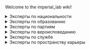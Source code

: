 Welcome to the imperial_lab wiki!

<details>
<summary>Эксперты по национальности</summary>

русский | казах | еврей | поляк | француз | немец
---|---|---|---|---|---|
|[Баранов](https://github.com/lifeisdream/imperial_lab/wiki/Баранов)|[Букейханов](https://github.com/lifeisdream/imperial_lab/wiki/Букейханов)|[Бронштейн](https://github.com/lifeisdream/imperial_lab/wiki/Бронштейн)|[Волк](https://github.com/lifeisdream/imperial_lab/wiki/Волк)|[Дюжарден](https://github.com/lifeisdream/imperial_lab/wiki/Дюжарден)|[Крафт](https://github.com/lifeisdream/imperial_lab/wiki/Крафт)
|[Васильчиков](https://github.com/lifeisdream/imperial_lab/wiki/Васильчиков)||[Гурвич](https://github.com/lifeisdream/imperial_lab/wiki/Гурвич)|[Галинский](https://github.com/lifeisdream/imperial_lab/wiki/Галинский)||
|[Коншин](https://github.com/lifeisdream/imperial_lab/wiki/Коншин)||[Кроль](https://github.com/lifeisdream/imperial_lab/wiki/Кроль)|[Гижинский](https://github.com/lifeisdream/imperial_lab/wiki/Гижинский)||
||||[Гружевский](https://github.com/lifeisdream/imperial_lab/wiki/Гружевский)||
||||[Дивиш](https://github.com/lifeisdream/imperial_lab/wiki/Дивиш)||
||||[Жилинский](https://github.com/lifeisdream/imperial_lab/wiki/Жилинский)||
||||[Карпович](https://github.com/lifeisdream/imperial_lab/wiki/Карпович)||
||||[Климашевский](https://github.com/lifeisdream/imperial_lab/wiki/Климашевский)||
||||[Кохлевский](https://github.com/lifeisdream/imperial_lab/wiki/Кохлевский)||
||||[Крживицкий](https://github.com/lifeisdream/imperial_lab/wiki/Крживицкий)||
||||[Кублицкий-Пиоттух](https://github.com/lifeisdream/imperial_lab/wiki/Кублицкий-Пиоттух)||
||||[Курковский](https://github.com/lifeisdream/imperial_lab/wiki/Курковский)||
||||[Лисовский](https://github.com/lifeisdream/imperial_lab/wiki/Лисовский)||
||||[Лубны-Герцык](https://github.com/lifeisdream/imperial_lab/wiki/Лубны-Герцык)||
||||[Лыщинский](https://github.com/lifeisdream/imperial_lab/wiki/Лыщинский)||
||||[Михайловский](https://github.com/lifeisdream/imperial_lab/wiki/Михайловский)||
||||[Окулич](https://github.com/lifeisdream/imperial_lab/wiki/Окулич)||
||||[Оношко](https://github.com/lifeisdream/imperial_lab/wiki/Оношко)||
||||[Пиглевский](https://github.com/lifeisdream/imperial_lab/wiki/Пиглевский)||
||||[Ржечицкий](https://github.com/lifeisdream/imperial_lab/wiki/Ржечицкий)||
||||[Родзевич](https://github.com/lifeisdream/imperial_lab/wiki/Родзевич)||
||||[Сборовский](https://github.com/lifeisdream/imperial_lab/wiki/Сборовский)||
||||[Серошевский](https://github.com/lifeisdream/imperial_lab/wiki/Серошевский)||
||||[Станкевич](https://github.com/lifeisdream/imperial_lab/wiki/Станкевич)||
||||[Старычевский](https://github.com/lifeisdream/imperial_lab/wiki/Старычевский)||
||||[Шадзевич](https://github.com/lifeisdream/imperial_lab/wiki/Шадзевич)||
||||[Юхневич](https://github.com/lifeisdream/imperial_lab/wiki/Юхневич)||
</details>

<details>
<summary>Эксперты по образованию</summary>

 *** 


<details>
<summary>Московский университет</summary>

* [Балкашин](https://github.com/lifeisdream/imperial_lab/wiki/Балкашин)
* [Коншин](https://github.com/lifeisdream/imperial_lab/wiki/Коншин) (медицинский факультет) 
* [Глинка](https://github.com/lifeisdream/imperial_lab/wiki/Глинка) (юридический ф-т) 
* [Воропонов](https://github.com/lifeisdream/imperial_lab/wiki/Воропонов) (юридический ф-т) 
* [Куломзин](https://github.com/lifeisdream/imperial_lab/wiki/Куломзин) (юридический ф-т) 
* [Уманец](https://github.com/lifeisdream/imperial_lab/wiki/Уманец) (юридический ф-т) 
* [Успенский](https://github.com/lifeisdream/imperial_lab/wiki/Успенский) (юридический ф-т (не закончил)) 
* [Лубны-Герцык](https://github.com/lifeisdream/imperial_lab/wiki/Лубны-Герцык) (естественное отд., экономическое отделение) 
* [Дорогостайский](https://github.com/lifeisdream/imperial_lab/wiki/Дорогостайский) (естественное отделение физ.-мат. Ф-т) 
</details><details>
<summary>Санкт-Петербургский университет</summary>

* [Романов](https://github.com/lifeisdream/imperial_lab/wiki/Романов) (юридический ф-т) 
* [Дедлов (Кигн)](https://github.com/lifeisdream/imperial_lab/wiki/Дедлов (Кигн)) (Юридический факультет) 
* [Вериго](https://github.com/lifeisdream/imperial_lab/wiki/Вериго) (физ.-мат. Ф-т) 
* [Дорожинский](https://github.com/lifeisdream/imperial_lab/wiki/Дорожинский) (Юридический факультет) 
* [Гурвич](https://github.com/lifeisdream/imperial_lab/wiki/Гурвич)
* [Гинс](https://github.com/lifeisdream/imperial_lab/wiki/Гинс)
* [Гружевский](https://github.com/lifeisdream/imperial_lab/wiki/Гружевский) (курс естественных наук) 
* [Васильчиков](https://github.com/lifeisdream/imperial_lab/wiki/Васильчиков) (юридический ф-т) 
* [Кривошеин](https://github.com/lifeisdream/imperial_lab/wiki/Кривошеин) (юридический ф-т) 
* [Кауфман](https://github.com/lifeisdream/imperial_lab/wiki/Кауфман) (Юридический факультет; магистратура в Московском университете) 
* [Тхоржевский](https://github.com/lifeisdream/imperial_lab/wiki/Тхоржевский) (юридический ф-т) 
* [Клеменц](https://github.com/lifeisdream/imperial_lab/wiki/Клеменц) (физ.-мат. ф-т) 
* [Головачев](https://github.com/lifeisdream/imperial_lab/wiki/Головачев) (юридический ф-т) 
* [Успенский](https://github.com/lifeisdream/imperial_lab/wiki/Успенский) (юридический ф-т (не закончил)) 
* [Буссе](https://github.com/lifeisdream/imperial_lab/wiki/Буссе) (физ-мат. Ф-т) 
* [Сувчинский](https://github.com/lifeisdream/imperial_lab/wiki/Сувчинский) (юридический ф-т) 
* [Зверев](https://github.com/lifeisdream/imperial_lab/wiki/Зверев)
* [Кублицкий-Пиоттух](https://github.com/lifeisdream/imperial_lab/wiki/Кублицкий-Пиоттух) (юридический ф-т) 
</details><details>
<summary>Варшавский университет</summary>

* [Новомбергский](https://github.com/lifeisdream/imperial_lab/wiki/Новомбергский)
* [Жебровский](https://github.com/lifeisdream/imperial_lab/wiki/Жебровский)
</details><details>
<summary>Казанский университет</summary>

* [Клеменц](https://github.com/lifeisdream/imperial_lab/wiki/Клеменц) (физ.-мат. ф-т) 
* [Поплавский](https://github.com/lifeisdream/imperial_lab/wiki/Поплавский) (естественное отделение физ.-мат. Ф-т) 
* [Баранов](https://github.com/lifeisdream/imperial_lab/wiki/Баранов) (естественное отделение физ.-мат. Ф-т) 
</details><details>
<summary>Томский университет</summary>

* [Нагнибеда](https://github.com/lifeisdream/imperial_lab/wiki/Нагнибеда) (с 1908, юр. Фак) 
* [Кокоулин](https://github.com/lifeisdream/imperial_lab/wiki/Кокоулин) (медицинский ф-т) 
</details><details>
<summary>Академия Генерального штаба</summary>

* [Попов](https://github.com/lifeisdream/imperial_lab/wiki/Попов)
</details><details>
<summary>Кадетский корпус</summary>

* [Гейнс](https://github.com/lifeisdream/imperial_lab/wiki/Гейнс) (Академия Генерального штаба (до 1865)) 
* [Цитович](https://github.com/lifeisdream/imperial_lab/wiki/Цитович) (Военная академия) 
</details><details>
<summary>Духовная академия</summary>

* [Похилевич](https://github.com/lifeisdream/imperial_lab/wiki/Похилевич)
</details><details>
<summary>Духовная семинария</summary>

* [Трегубов](https://github.com/lifeisdream/imperial_lab/wiki/Трегубов)
* [Нагнибеда](https://github.com/lifeisdream/imperial_lab/wiki/Нагнибеда) (Полтавская духовная семинария) 
* [Кокоулин](https://github.com/lifeisdream/imperial_lab/wiki/Кокоулин) (Иркутская) 
</details><details>
<summary>Археологический институт</summary>

* [Крафт](https://github.com/lifeisdream/imperial_lab/wiki/Крафт)
</details><details>
<summary>Технические институты / Том. Тех. Ин-т</summary>

* [Поплавский](https://github.com/lifeisdream/imperial_lab/wiki/Поплавский) (горное отделение Томского технологического ин-та) 
</details><details>
<summary>Медицинские и ветеринарные институты</summary>

* [Чудновский](https://github.com/lifeisdream/imperial_lab/wiki/Чудновский) (Медико-хирургическая академия (СПб)) 
* [Гурвич](https://github.com/lifeisdream/imperial_lab/wiki/Гурвич)
</details><details>
<summary>Сельскохозяйственные и лесные институты (академии)</summary>

* [Чермак](https://github.com/lifeisdream/imperial_lab/wiki/Чермак) (Петровская земледельческая академия) 
* [Букейханов](https://github.com/lifeisdream/imperial_lab/wiki/Букейханов) (Омское техническое училище) 
* [Скалозубов](https://github.com/lifeisdream/imperial_lab/wiki/Скалозубов) (Петровская зем. И лес. Академия в Москве) 
* [Александровский](https://github.com/lifeisdream/imperial_lab/wiki/Александровский) (Ново-Александровский сх институт) 
* [Добецкий](https://github.com/lifeisdream/imperial_lab/wiki/Добецкий) (3 курса после 1927) 
* [Агроскин](https://github.com/lifeisdream/imperial_lab/wiki/Агроскин) (г. Горки, землеустроительный ф-т; СибАКа Омск) 
* [Агроскин](https://github.com/lifeisdream/imperial_lab/wiki/Агроскин) (Белорусская сх академия) 
* [Гауэнштейн](https://github.com/lifeisdream/imperial_lab/wiki/Гауэнштейн) (Петровско-Разумовская сх академия, Лесная академия в Германии) 
* [Кокоулин](https://github.com/lifeisdream/imperial_lab/wiki/Кокоулин) (Пг лесной ин-т) 
</details><details>
<summary>Гимназия</summary>

* [Ядринцев](https://github.com/lifeisdream/imperial_lab/wiki/Ядринцев) (вольнослушатель Санкт-Петербургского университета) 
* [Серошевский](https://github.com/lifeisdream/imperial_lab/wiki/Серошевский)
</details><details>
<summary>Землемерное училище</summary>

* [Седельников](https://github.com/lifeisdream/imperial_lab/wiki/Седельников) (Уфимское землемерное училище) 
</details><details>
<summary>Институт инженеров путей сообщения</summary>

* [Астырев](https://github.com/lifeisdream/imperial_lab/wiki/Астырев)
</details><details>
<summary>Демидовский юридический лицей</summary>

* [Гурвич](https://github.com/lifeisdream/imperial_lab/wiki/Гурвич)
</details><details>
<summary>Военные училища</summary>

* [Лыкошин](https://github.com/lifeisdream/imperial_lab/wiki/Лыкошин) (Павловское военное училище) 
* [Попов](https://github.com/lifeisdream/imperial_lab/wiki/Попов)
</details><details>
<summary>Горное училище</summary>

* [Арцишевский](https://github.com/lifeisdream/imperial_lab/wiki/Арцишевский) (Барнаульское окружное горное училище) 
</details><details>
<summary>Курсы при губернской чертежной</summary>

* [Здзеховский](https://github.com/lifeisdream/imperial_lab/wiki/Здзеховский)
* [Бронштейн](https://github.com/lifeisdream/imperial_lab/wiki/Бронштейн) (при забайкальской обл. чертежной) 
</details><details>
<summary>Городское трехклассное училище</summary>

* [Дорожинский](https://github.com/lifeisdream/imperial_lab/wiki/Дорожинский) (Виленское) 
</details><details>
<summary>Политехнические курсы</summary>

* [Зембицкий](https://github.com/lifeisdream/imperial_lab/wiki/Зембицкий) (СП политехнические курсы Шуммера) 
</details><details>
<summary>Горный институт</summary>

* [Сборовский](https://github.com/lifeisdream/imperial_lab/wiki/Сборовский) (Горный институт имп. Екатерины II СПб.) 
</details><details>
<summary>Земледельческие / земельные училища</summary>

* [Биллевич](https://github.com/lifeisdream/imperial_lab/wiki/Биллевич) (Казанское зем. Училище) 
* [Верниковский](https://github.com/lifeisdream/imperial_lab/wiki/Верниковский) (Уфимское) 
</details><details>
<summary>Юрьевский университет</summary>

* [Нагнибеда](https://github.com/lifeisdream/imperial_lab/wiki/Нагнибеда) (юр.фак) 
</details><details>
<summary>Берлинский университет</summary>

* [Новомбергский](https://github.com/lifeisdream/imperial_lab/wiki/Новомбергский)
</details><details>
<summary>Геттингенский университет</summary>

* [Новомбергский](https://github.com/lifeisdream/imperial_lab/wiki/Новомбергский)
</details><details>
<summary>Тюбенгенский университет</summary>

* [Новомбергский](https://github.com/lifeisdream/imperial_lab/wiki/Новомбергский)
</details><details>
<summary>Реальное училище</summary>

* [Петров](https://github.com/lifeisdream/imperial_lab/wiki/Петров)
* [Поплавский](https://github.com/lifeisdream/imperial_lab/wiki/Поплавский) (Томское реальное училище) 
</details><details>
<summary>Политехнический институт</summary>

* [Петров](https://github.com/lifeisdream/imperial_lab/wiki/Петров) (Санкт-Петербургский, экономическое отделение) 
</details><details>
<summary>Киевский университет</summary>

* [Романов](https://github.com/lifeisdream/imperial_lab/wiki/Романов) (юридический ф-т) 
</details><details>
<summary>Императорское училище правоведения</summary>

* [Савич](https://github.com/lifeisdream/imperial_lab/wiki/Савич)
</details><details>
<summary>Казанский университет</summary>

* [Клеменц](https://github.com/lifeisdream/imperial_lab/wiki/Клеменц) (физ.-мат. ф-т) 
* [Поплавский](https://github.com/lifeisdream/imperial_lab/wiki/Поплавский) (естественное отделение физ.-мат. Ф-т) 
* [Баранов](https://github.com/lifeisdream/imperial_lab/wiki/Баранов) (естественное отделение физ.-мат. Ф-т) 
</details><details>
<summary>Новороссийский университет</summary>

* [Кроль](https://github.com/lifeisdream/imperial_lab/wiki/Кроль) (юридический ф-т) 
</details><details>
<summary>Горы-горецкие землемерные-таксаторские классы</summary>

* [Августовский](https://github.com/lifeisdream/imperial_lab/wiki/Августовский)
* [Варпаховский](https://github.com/lifeisdream/imperial_lab/wiki/Варпаховский)
</details><details>
<summary>Императорский Александровский лицей</summary>

* [Татищев](https://github.com/lifeisdream/imperial_lab/wiki/Татищев)
</details><details>
<summary>Казанская центральная крещестко-татарская школа</summary>

* [Елисеев](https://github.com/lifeisdream/imperial_lab/wiki/Елисеев)
</details><details>
<summary>Казанская (инородческая) учительская семинария</summary>

* [Елисеев](https://github.com/lifeisdream/imperial_lab/wiki/Елисеев)
</details><details>
<summary>Миссионерские курсы при Казанской духовной академи</summary>

* [Елисеев](https://github.com/lifeisdream/imperial_lab/wiki/Елисеев)
</details><details>
<summary>Духовное училище</summary>

* [Попов](https://github.com/lifeisdream/imperial_lab/wiki/Попов)
</details></details>

<details>
<summary>Эксперты по партиям</summary>

 *** 


<details>
<summary>Народная воля</summary>

* [Гауэнштейн](https://github.com/lifeisdream/imperial_lab/wiki/Гауэнштейн)
</details><details>
<summary>Чайковцы</summary>

* [Клеменц](https://github.com/lifeisdream/imperial_lab/wiki/Клеменц)
</details><details>
<summary>Народные социалисты</summary>

* [Петров](https://github.com/lifeisdream/imperial_lab/wiki/Петров)
</details><details>
<summary>Областники</summary>

* [Петров](https://github.com/lifeisdream/imperial_lab/wiki/Петров)
* [Гинс](https://github.com/lifeisdream/imperial_lab/wiki/Гинс)
</details><details>
<summary>РСДРП</summary>

* [Юрцовский](https://github.com/lifeisdream/imperial_lab/wiki/Юрцовский) (1917) 
* [Галинский](https://github.com/lifeisdream/imperial_lab/wiki/Галинский) (с 1905) 
</details><details>
<summary>ПСР</summary>

* [Швецов](https://github.com/lifeisdream/imperial_lab/wiki/Швецов)
</details><details>
<summary>Конституционно-демократическая</summary>

* [Скалозубов](https://github.com/lifeisdream/imperial_lab/wiki/Скалозубов)
* [Виноградов](https://github.com/lifeisdream/imperial_lab/wiki/Виноградов)
</details><details>
<summary>Правый центр (1917 - )</summary>

* [Кривошеин](https://github.com/lifeisdream/imperial_lab/wiki/Кривошеин)
* [Тхоржевский](https://github.com/lifeisdream/imperial_lab/wiki/Тхоржевский)
</details><details>
<summary>Союз 17 октября</summary>

* [Трегубов](https://github.com/lifeisdream/imperial_lab/wiki/Трегубов)
* [Голицын](https://github.com/lifeisdream/imperial_lab/wiki/Голицын)
* [Сувчинский](https://github.com/lifeisdream/imperial_lab/wiki/Сувчинский)
</details><details>
<summary>ВКП (б)</summary>

* [Добецкий](https://github.com/lifeisdream/imperial_lab/wiki/Добецкий)
</details><details>
<summary>Союз политических ссыльных</summary>

* [Галинский](https://github.com/lifeisdream/imperial_lab/wiki/Галинский)
</details><details>
<summary>Беспартиен</summary>

* [Баранов](https://github.com/lifeisdream/imperial_lab/wiki/Баранов)
</details></details>

<details>
<summary>Эксперты по вероисповеданию</summary>

православный | католик
---|---|
|[Бржезинский](https://github.com/lifeisdream/imperial_lab/wiki/Бржезинский)|[Августовский](https://github.com/lifeisdream/imperial_lab/wiki/Августовский)
|[Варпаховский](https://github.com/lifeisdream/imperial_lab/wiki/Варпаховский)|[Вериго](https://github.com/lifeisdream/imperial_lab/wiki/Вериго)
|[Васильчиков](https://github.com/lifeisdream/imperial_lab/wiki/Васильчиков)|[Дорожинский](https://github.com/lifeisdream/imperial_lab/wiki/Дорожинский)
|[Дорожинский](https://github.com/lifeisdream/imperial_lab/wiki/Дорожинский)|[Жебровский](https://github.com/lifeisdream/imperial_lab/wiki/Жебровский)
|[Здзеховский](https://github.com/lifeisdream/imperial_lab/wiki/Здзеховский)|[Зембицкий](https://github.com/lifeisdream/imperial_lab/wiki/Зембицкий)
|[Сувчинский](https://github.com/lifeisdream/imperial_lab/wiki/Сувчинский)|
</details>

<details>
<summary>Эксперты по службе</summary>

 *** 


<details>
<summary>Переселенческое управление РИ</summary>

* [Дедлов (Кигн)](https://github.com/lifeisdream/imperial_lab/wiki/Дедлов (Кигн))
* [Глинка](https://github.com/lifeisdream/imperial_lab/wiki/Глинка) (начальник ПУ) 
* [Кривошеин](https://github.com/lifeisdream/imperial_lab/wiki/Кривошеин) (с 1891 пом. нач. ПУ, с 1902 - и.д. нач. ПУ, с 1904 нач. ПУ) 
* [Романов](https://github.com/lifeisdream/imperial_lab/wiki/Романов) (5 отд ПУ) 
* [Станкевич](https://github.com/lifeisdream/imperial_lab/wiki/Станкевич) (пом. руководителя ПУ) 
* [Яхонтов](https://github.com/lifeisdream/imperial_lab/wiki/Яхонтов) (пом. Нач. ПУ) 
* [Чиркин](https://github.com/lifeisdream/imperial_lab/wiki/Чиркин) (начальник ПУ 1916 - 1917) 
* [Сувчинский](https://github.com/lifeisdream/imperial_lab/wiki/Сувчинский)
</details><details>
<summary>Земский отдел МВД</summary>

* [Дедлов (Кигн)](https://github.com/lifeisdream/imperial_lab/wiki/Дедлов (Кигн))
* [Крафт](https://github.com/lifeisdream/imperial_lab/wiki/Крафт)
* [Кривошеин](https://github.com/lifeisdream/imperial_lab/wiki/Кривошеин) (с 1887, 1891 и.д. делопроизводителя Земского отдела МВД, столоначальник) 
* [Савич](https://github.com/lifeisdream/imperial_lab/wiki/Савич) (управ. земским отделом МВД) 
* [Риттих](https://github.com/lifeisdream/imperial_lab/wiki/Риттих) (ст. помощник делопроизводителя) 
* [Сувчинский](https://github.com/lifeisdream/imperial_lab/wiki/Сувчинский)
</details><details>
<summary>МГИ /МЗиГИ/МЗ</summary>

* [Кауфман](https://github.com/lifeisdream/imperial_lab/wiki/Кауфман)
* [Гинс](https://github.com/lifeisdream/imperial_lab/wiki/Гинс) (1910, 1917) 
* [Васильчиков](https://github.com/lifeisdream/imperial_lab/wiki/Васильчиков) (Комиссия для исследования положения сельского хозяйства и сельской производительности в России при МГИ) 
* [Куломзин](https://github.com/lifeisdream/imperial_lab/wiki/Куломзин) (товарищ МГИ) 
* [Тхоржевский](https://github.com/lifeisdream/imperial_lab/wiki/Тхоржевский) (с 1906; управляющий канцелярией МЗ) 
* [Риттих](https://github.com/lifeisdream/imperial_lab/wiki/Риттих) (Министр) 
* [Кублицкий-Пиоттух](https://github.com/lifeisdream/imperial_lab/wiki/Кублицкий-Пиоттух) (с 1904 директор Департамента государственных земельных имуществ; 1905 - 1914 Лесной департамент) 
* [Жилинский](https://github.com/lifeisdream/imperial_lab/wiki/Жилинский) (член совета МГИ, управляющий отделом зем. Улучшений МГИ) 
</details><details>
<summary>Главное управление землеустройства и земледелия</summary>

* [Глинка](https://github.com/lifeisdream/imperial_lab/wiki/Глинка) (тов. главноупр. ЗиЗ) 
* [Кривошеин](https://github.com/lifeisdream/imperial_lab/wiki/Кривошеин) (с 1905 тов. Главноуправляющего землеустройством и земледелием, с 1908 Главноуправляющий землеустройством и земледелием) 
</details><details>
<summary>Переселенческие, землеустроительные, поземельно-устроительные партии</summary>

* [Лавановский](https://github.com/lifeisdream/imperial_lab/wiki/Лавановский) (Зав. Петропавловсим ПП) 
* [Дорожинский](https://github.com/lifeisdream/imperial_lab/wiki/Дорожинский)
* [Сборовский](https://github.com/lifeisdream/imperial_lab/wiki/Сборовский) (производитель работ Томский район) 
* [Биллевич](https://github.com/lifeisdream/imperial_lab/wiki/Биллевич) (непр. Член, председатель Красноуфимской землеустроительной комиссии) 
* [Верниковский](https://github.com/lifeisdream/imperial_lab/wiki/Верниковский) (Томский поземельно-устроительный отряд: топограф, начальник съемочного отделения;) 
* [фон Штейн](https://github.com/lifeisdream/imperial_lab/wiki/фон Штейн) (Зав. Пер. делом в Акмолинском районе) 
* [Александровский](https://github.com/lifeisdream/imperial_lab/wiki/Александровский) (Том., Тоб., районы) 
* [Грудинин](https://github.com/lifeisdream/imperial_lab/wiki/Грудинин) (Зав. Красноярской ПУП) 
* [Зембицкий](https://github.com/lifeisdream/imperial_lab/wiki/Зембицкий) (топограф Семиреченской временной партии для заготовления переселенческих участков; зав. Водворением в Петропавл. Уезде; зав. Перес. Делом Атбасарского уезда) 
* [Добецкий](https://github.com/lifeisdream/imperial_lab/wiki/Добецкий) (заведующий Омской ПП, 1928) 
* [Кордо](https://github.com/lifeisdream/imperial_lab/wiki/Кордо) (зам. Зав. Омской ПП, 1928) 
* [Агроскин](https://github.com/lifeisdream/imperial_lab/wiki/Агроскин)
* [Агроскин](https://github.com/lifeisdream/imperial_lab/wiki/Агроскин) (зав. Мелиоративной частью Омской ПП) 
* [Гауэнштейн](https://github.com/lifeisdream/imperial_lab/wiki/Гауэнштейн) (Инструктор по лесорасчистке Омской ПП) 
* [Кокоулин](https://github.com/lifeisdream/imperial_lab/wiki/Кокоулин) (производитель работ) 
* [Баранов](https://github.com/lifeisdream/imperial_lab/wiki/Баранов) (Омская ПП, 1926) 
</details><details>
<summary>Главное управление Западной Сибири</summary>

* [Балкашин](https://github.com/lifeisdream/imperial_lab/wiki/Балкашин) (канцелярия московского генерал-губернатора; помощник директора Демидовского юридического лицея; русский консул в Чугучаке) 
* [Ядринцев](https://github.com/lifeisdream/imperial_lab/wiki/Ядринцев)
</details><details>
<summary>Главное управление Восточной Сибири</summary>

* [Буссе](https://github.com/lifeisdream/imperial_lab/wiki/Буссе) (ЧОП) 
</details><details>
<summary>Губернское правление</summary>

* [Новомбергский](https://github.com/lifeisdream/imperial_lab/wiki/Новомбергский)
</details><details>
<summary>Статистические комитеты / отделы/ партии/бюро</summary>

* [Похилевич](https://github.com/lifeisdream/imperial_lab/wiki/Похилевич)
* [Ядринцев](https://github.com/lifeisdream/imperial_lab/wiki/Ядринцев) (зав. статистическим отделом управления АГО, 1894) 
* [Астырев](https://github.com/lifeisdream/imperial_lab/wiki/Астырев) (Иркутский губернский статистический комитет) 
* [Нагнибеда](https://github.com/lifeisdream/imperial_lab/wiki/Нагнибеда) (зав. Стат. Партией Томского переселенческого района; с 1920 зав. Том. Губ. Стат. Бюро) 
* [Петров](https://github.com/lifeisdream/imperial_lab/wiki/Петров) (Акмолинского ПР) 
* [Бронштейн](https://github.com/lifeisdream/imperial_lab/wiki/Бронштейн) (Забгуб.стат. бюро (демографическая перепись); чертежник забгубземуправлении) 
* [Швецов](https://github.com/lifeisdream/imperial_lab/wiki/Швецов)
* [Скалозубов](https://github.com/lifeisdream/imperial_lab/wiki/Скалозубов) (зав. Перм. Стат. Бюро) 
* [Зверев](https://github.com/lifeisdream/imperial_lab/wiki/Зверев) (С 1895 г. Барнаул; 1922 Том. Губ. Стат. Бюро) 
</details><details>
<summary>Войсковое хозяйственное правление</summary>

* [Остафьев](https://github.com/lifeisdream/imperial_lab/wiki/Остафьев)
</details><details>
<summary>Государственная дума</summary>

* [Вощинин](https://github.com/lifeisdream/imperial_lab/wiki/Вощинин) (делопроизводитель Государственной думы) 
* [Трегубов](https://github.com/lifeisdream/imperial_lab/wiki/Трегубов)
* [Коншин](https://github.com/lifeisdream/imperial_lab/wiki/Коншин) (депутат Государственной думы Российской империи I и II созывов от Семипалатинской области) 
* [Седельников](https://github.com/lifeisdream/imperial_lab/wiki/Седельников) (служил в течение 7 лет землемером на окраинах и два года статистиком по исследованию киргизской степи; депутат Государственной думы Российской империи I созыва от Оренбургского казачьего войска) 
* [Щербина](https://github.com/lifeisdream/imperial_lab/wiki/Щербина) (от Кубанской области, казачья группа) 
* [Скалозубов](https://github.com/lifeisdream/imperial_lab/wiki/Скалозубов) (II, III от Тобольской губернии) 
* [Голицын](https://github.com/lifeisdream/imperial_lab/wiki/Голицын)
* [Сувчинский](https://github.com/lifeisdream/imperial_lab/wiki/Сувчинский)
</details><details>
<summary>Императорское Русское географическое общество / РГО</summary>

* [Головачев](https://github.com/lifeisdream/imperial_lab/wiki/Головачев) (руководитель читинского отделения РГО) 
* [Гейнс](https://github.com/lifeisdream/imperial_lab/wiki/Гейнс) (Одесский градоначальник, Казанский губернатор) 
* [Цитович](https://github.com/lifeisdream/imperial_lab/wiki/Цитович)
* [Ядринцев](https://github.com/lifeisdream/imperial_lab/wiki/Ядринцев)
* [Сборовский](https://github.com/lifeisdream/imperial_lab/wiki/Сборовский)
* [Куломзин](https://github.com/lifeisdream/imperial_lab/wiki/Куломзин)
* [Крафт](https://github.com/lifeisdream/imperial_lab/wiki/Крафт) (Якутский отдел) 
* [Станкевич](https://github.com/lifeisdream/imperial_lab/wiki/Станкевич) (ЗСО) 
* [Швецов](https://github.com/lifeisdream/imperial_lab/wiki/Швецов)
* [Григорьев](https://github.com/lifeisdream/imperial_lab/wiki/Григорьев) (председатель Красноярского подотдела ВСО ИРГО) 
* [Кублицкий-Пиоттух](https://github.com/lifeisdream/imperial_lab/wiki/Кублицкий-Пиоттух)
* [Баранов](https://github.com/lifeisdream/imperial_lab/wiki/Баранов) (ЗСО РГО) 
* [Дорогостайский](https://github.com/lifeisdream/imperial_lab/wiki/Дорогостайский)
</details><details>
<summary>Императорское общество любителей естествознания и этнографии</summary>

* [Гейнс](https://github.com/lifeisdream/imperial_lab/wiki/Гейнс)
</details><details>
<summary>Экспедиции </summary>

* [Щербина](https://github.com/lifeisdream/imperial_lab/wiki/Щербина) (зав. Экспедицией по исследованию степных областей) 
* [Чермак](https://github.com/lifeisdream/imperial_lab/wiki/Чермак) (Экспедиция Ф.А. Щербины) 
* [Рубинский](https://github.com/lifeisdream/imperial_lab/wiki/Рубинский) (Камчатская экспедиция Переселенческого управления (1908 - 1910)) 
* [Клеменц](https://github.com/lifeisdream/imperial_lab/wiki/Клеменц) (по изучению района Восточного Алтая и Западных Саян) 
* [Кроль](https://github.com/lifeisdream/imperial_lab/wiki/Кроль) (экспедиция по исследованию землевладения и землепользования в Забайкальской области под рук. А.Н. Куломзина) 
* [Головачев](https://github.com/lifeisdream/imperial_lab/wiki/Головачев) (экспедиция Куломзина по исследованию землеустройства и земельных отношений) 
* [Сборовский](https://github.com/lifeisdream/imperial_lab/wiki/Сборовский) (Э. для экономического исследования степных областей 1899-1900; почвенно-ботаническая э., 1912) 
* [Жилинский](https://github.com/lifeisdream/imperial_lab/wiki/Жилинский) (Экспедиция по орошению Юга, Особая экспедиция в степные районы под рук. Докучаева (1891 - 1895), Экспедиция по исследованию источников главнейших рек Европейской России под руководством А. А. Тилло (1894—1899)) 
* [Кокоулин](https://github.com/lifeisdream/imperial_lab/wiki/Кокоулин) (Начальник почвенно-ботанической экспедиции) 
* [Баранов](https://github.com/lifeisdream/imperial_lab/wiki/Баранов) (1911 - 12 экспедиция по предложению Белебеевского земства; 1920 почвенно-ботаническая экспедиция по Западно-Сибирской лесостепи; 1930-31 почвенно-агр. Отряд в МНР) 
* [Дорогостайский](https://github.com/lifeisdream/imperial_lab/wiki/Дорогостайский)
* [Попов](https://github.com/lifeisdream/imperial_lab/wiki/Попов)
</details><details>
<summary>Генерал-губернатор</summary>

* [Крафт](https://github.com/lifeisdream/imperial_lab/wiki/Крафт)
* [Шмидт](https://github.com/lifeisdream/imperial_lab/wiki/Шмидт) (Степной генерал-губернатор) 
</details><details>
<summary>Губернатор</summary>

* [Крафт](https://github.com/lifeisdream/imperial_lab/wiki/Крафт)
* [Цитович](https://github.com/lifeisdream/imperial_lab/wiki/Цитович)
</details><details>
<summary>ПУ при Наркомате земледелия</summary>

* [Соловьев](https://github.com/lifeisdream/imperial_lab/wiki/Соловьев) (зав. Врачебно-питательным пунктом) 
</details><details>
<summary>Межевая партия</summary>

* [Арцишевский](https://github.com/lifeisdream/imperial_lab/wiki/Арцишевский) (Уссурийская, землемер высшего оклада) 
</details><details>
<summary>Губернское по крестьянским делам присутствие</summary>

* [Здзеховский](https://github.com/lifeisdream/imperial_lab/wiki/Здзеховский) (Келецкое губ. По кр. Делам Присутствие, землемер) 
</details><details>
<summary>Императорское Московское общество сельского хозяйства</summary>

* [Сборовский](https://github.com/lifeisdream/imperial_lab/wiki/Сборовский) (Омский отдел) 
* [Головачев](https://github.com/lifeisdream/imperial_lab/wiki/Головачев) (Красноярский отдел) 
* [Дуров](https://github.com/lifeisdream/imperial_lab/wiki/Дуров) (Томский отдел) 
* [Станкевич](https://github.com/lifeisdream/imperial_lab/wiki/Станкевич) (Омское отделение) 
* [Григорьев](https://github.com/lifeisdream/imperial_lab/wiki/Григорьев) (Красноярский отдел) 
* [Духович](https://github.com/lifeisdream/imperial_lab/wiki/Духович) (Томский отдел) 
</details><details>
<summary>Горное управление</summary>

* [Сборовский](https://github.com/lifeisdream/imperial_lab/wiki/Сборовский) (Томское ГУ, отводчик площадей) 
</details><details>
<summary>Музеи</summary>

* [Биллевич](https://github.com/lifeisdream/imperial_lab/wiki/Биллевич) (Естественно-научный музей при Парабельском опытном поле; (Заведующий Нарымским окружным музеем краеведения)) 
* [Головачев](https://github.com/lifeisdream/imperial_lab/wiki/Головачев) (руководитель читинского краеведческого музея (1904 - 1914)) 
</details><details>
<summary>Землеотводные и ПУ отделами переселенческого управления</summary>

* [Верниковский](https://github.com/lifeisdream/imperial_lab/wiki/Верниковский) (врио  зав. Землеотводными и ПУ отделами переселенческого управления, 1917) 
</details><details>
<summary>Районное переселенческое управление</summary>

* [Рубинский](https://github.com/lifeisdream/imperial_lab/wiki/Рубинский) (заведующий Никольск-Уссурийским пер. подрайоном; зав. Перес. Делом в Амурском районе) 
* [Петров](https://github.com/lifeisdream/imperial_lab/wiki/Петров) (Томское РПУ) 
* [Гружевский](https://github.com/lifeisdream/imperial_lab/wiki/Гружевский) (производитель работ, зав. подрайоном, зав. водворением перес. ПУ Иркутского района, переселенческий агент) 
* [Бронштейн](https://github.com/lifeisdream/imperial_lab/wiki/Бронштейн) (практикант, пом. Землемера) 
* [Юрцовский](https://github.com/lifeisdream/imperial_lab/wiki/Юрцовский) (производство сх переписи при Тоб. ПУ (1916 - 1917).) 
* [Варпаховский](https://github.com/lifeisdream/imperial_lab/wiki/Варпаховский) (Южно-Уссурийское ПУ, землемер, ст. землемер;) 
* [Кокоулин](https://github.com/lifeisdream/imperial_lab/wiki/Кокоулин) (Помощник зав. Ирк. Перес. Районом) 
</details><details>
<summary>Сибирский институт сельского хозяйства и лесоводста / ОмСХИ</summary>

* [Нагнибеда](https://github.com/lifeisdream/imperial_lab/wiki/Нагнибеда)
* [Баранов](https://github.com/lifeisdream/imperial_lab/wiki/Баранов) (1920 - 1929 зав. Каф. Экологии и географии растений) 
* [Дорогостайский](https://github.com/lifeisdream/imperial_lab/wiki/Дорогостайский)
</details><details>
<summary>Омское сельскохозяйственное училище</summary>

* [Петров](https://github.com/lifeisdream/imperial_lab/wiki/Петров) (с 1915) 
</details><details>
<summary>Омский политехнический институт</summary>

* [Петров](https://github.com/lifeisdream/imperial_lab/wiki/Петров)
* [Гинс](https://github.com/lifeisdream/imperial_lab/wiki/Гинс)
</details><details>
<summary>Отдел земледелия и колонизации ЗС комиссариата</summary>

* [Петров](https://github.com/lifeisdream/imperial_lab/wiki/Петров) (заведующий) 
</details><details>
<summary>Министерство земледелия Временного Сибирского правительства</summary>

* [Петров](https://github.com/lifeisdream/imperial_lab/wiki/Петров) (управляющий) 
</details><details>
<summary>Министерство земледелия при Колчаке</summary>

* [Петров](https://github.com/lifeisdream/imperial_lab/wiki/Петров) (министр) 
</details><details>
<summary>Сибирская (ЗС) краевая плановая комиссия</summary>

* [Александровский](https://github.com/lifeisdream/imperial_lab/wiki/Александровский) (С 1926 консультант сх секции) 
</details><details>
<summary>Санкт-Петербургское собрание сельских хозяев</summary>

* [Васильчиков](https://github.com/lifeisdream/imperial_lab/wiki/Васильчиков)
</details><details>
<summary>Комитет Сибирской железной дороги</summary>

* [Куломзин](https://github.com/lifeisdream/imperial_lab/wiki/Куломзин) (управляющий делами; председатель Подготовительной комиссии КСЖД) 
</details><details>
<summary>Комитет министров</summary>

* [Куломзин](https://github.com/lifeisdream/imperial_lab/wiki/Куломзин) (канцелярия КМ с 1868) 
* [Тхоржевский](https://github.com/lifeisdream/imperial_lab/wiki/Тхоржевский) (в канцелярии  КМ) 
</details><details>
<summary>Русское историческое общество</summary>

* [Куломзин](https://github.com/lifeisdream/imperial_lab/wiki/Куломзин) (пом. председателя РИО) 
</details><details>
<summary>Государственный совет</summary>

* [Куломзин](https://github.com/lifeisdream/imperial_lab/wiki/Куломзин) (с 1902 член ГС; 1915 - 1917 - председатель ГС) 
</details><details>
<summary>Правительство Юга России</summary>

* [Глинка](https://github.com/lifeisdream/imperial_lab/wiki/Глинка) (управляющий земледелием) 
* [Кривошеин](https://github.com/lifeisdream/imperial_lab/wiki/Кривошеин) (председатель правительства) 
</details><details>
<summary>Особое совещание по нуждам сельскохозяйственной промышленности</summary>

* [Тхоржевский](https://github.com/lifeisdream/imperial_lab/wiki/Тхоржевский)
* [Станкевич](https://github.com/lifeisdream/imperial_lab/wiki/Станкевич) (Акмолинский комитет) 
</details><details>
<summary>Комитет по заселению ДВ</summary>

* [Глинка](https://github.com/lifeisdream/imperial_lab/wiki/Глинка)
</details><details>
<summary>Общество любителей естествознания, антропологии и этнографии при МУ</summary>

* [Клеменц](https://github.com/lifeisdream/imperial_lab/wiki/Клеменц)
</details><details>
<summary>Общество изучения Амура</summary>

* [Буссе](https://github.com/lifeisdream/imperial_lab/wiki/Буссе) (Учредитель, председатель) 
</details><details>
<summary>Хабаровский съезд сведущих людей</summary>

* [Буссе](https://github.com/lifeisdream/imperial_lab/wiki/Буссе)
</details><details>
<summary>Чиновник особых поручений</summary>

* [Чарушин](https://github.com/lifeisdream/imperial_lab/wiki/Чарушин)
* [Балкашин](https://github.com/lifeisdream/imperial_lab/wiki/Балкашин) (С 1875 по 1882 при ГУЗС) 
* [Дорожинский](https://github.com/lifeisdream/imperial_lab/wiki/Дорожинский) (ЧОП 7 кл.) 
* [Шуман](https://github.com/lifeisdream/imperial_lab/wiki/Шуман) (ЧОП 5 кл. при ГУЗиЗ) 
* [Хворостанский](https://github.com/lifeisdream/imperial_lab/wiki/Хворостанский) (ЧОП 7 кл.,) 
* [Татищев](https://github.com/lifeisdream/imperial_lab/wiki/Татищев) (ЧОП 5 кл. при ПУ) 
* [Кокоулин](https://github.com/lifeisdream/imperial_lab/wiki/Кокоулин) (ЧОП 5 кл при ПУ) 
* [Архипов](https://github.com/lifeisdream/imperial_lab/wiki/Архипов)
* [Бржезинский](https://github.com/lifeisdream/imperial_lab/wiki/Бржезинский) (ЧОП 8 кл. при ПУ) 
* [Дуров](https://github.com/lifeisdream/imperial_lab/wiki/Дуров)
* [Ваганов](https://github.com/lifeisdream/imperial_lab/wiki/Ваганов)
* [Станкевич](https://github.com/lifeisdream/imperial_lab/wiki/Станкевич) (в Кургане для содецствия крестьянам) 
* [Половцев-мл.](https://github.com/lifeisdream/imperial_lab/wiki/Половцев-мл.)
* [Риттих](https://github.com/lifeisdream/imperial_lab/wiki/Риттих) (ЧОП при ПУ) 
* [Молодых](https://github.com/lifeisdream/imperial_lab/wiki/Молодых) (ЧОП по перес. Делам при Ирк. Г-г) 
* [Сувчинский](https://github.com/lifeisdream/imperial_lab/wiki/Сувчинский) (при МВД) 
</details><details>
<summary>Общество любителей исследования Алтая</summary>

* [Швецов](https://github.com/lifeisdream/imperial_lab/wiki/Швецов) (инициатор и руководитель) 
* [Зверев](https://github.com/lifeisdream/imperial_lab/wiki/Зверев)
* [Кублицкий-Пиоттух](https://github.com/lifeisdream/imperial_lab/wiki/Кублицкий-Пиоттух)
</details><details>
<summary>Государственного колонизационного научно-исследовательского института</summary>

* [Лубны-Герцык](https://github.com/lifeisdream/imperial_lab/wiki/Лубны-Герцык) (отд. Миграционных и колонизационных процессов) 
</details><details>
<summary>Миссионер РПЦ</summary>

* [Елисеев](https://github.com/lifeisdream/imperial_lab/wiki/Елисеев)
</details><details>
<summary>Крестьянский начальник</summary>

* [Варпаховский](https://github.com/lifeisdream/imperial_lab/wiki/Варпаховский) (Посьетский участок) 
</details><details>
<summary>Сибирское общество техников</summary>

* [Галинский](https://github.com/lifeisdream/imperial_lab/wiki/Галинский)
</details><details>
<summary>Комиссия М.С. Каханова</summary>

* [Кублицкий-Пиоттух](https://github.com/lifeisdream/imperial_lab/wiki/Кублицкий-Пиоттух)
</details><details>
<summary>Лесной институт</summary>

* [Кублицкий-Пиоттух](https://github.com/lifeisdream/imperial_lab/wiki/Кублицкий-Пиоттух)
</details><details>
<summary>Институт исследования Сибири</summary>

* [Сборовский](https://github.com/lifeisdream/imperial_lab/wiki/Сборовский) (сотрудник статистико-экономического отдела) 
* [Нагнибеда](https://github.com/lifeisdream/imperial_lab/wiki/Нагнибеда)
* [Баранов](https://github.com/lifeisdream/imperial_lab/wiki/Баранов) (секретарь ботанической секции) 
</details><details>
<summary>НИИ реконструкции сх</summary>

* [Нагнибеда](https://github.com/lifeisdream/imperial_lab/wiki/Нагнибеда)
</details><details>
<summary>Главная контора лесных складов и заводских предприятий ПУ</summary>

* [Кокоулин](https://github.com/lifeisdream/imperial_lab/wiki/Кокоулин)
</details><details>
<summary>Пермский университет</summary>

* [Баранов](https://github.com/lifeisdream/imperial_lab/wiki/Баранов) (зав. Каф. Ботаники) 
</details><details>
<summary>Общество естествоиспытателей / Общество испытателей природы</summary>

* [Баранов](https://github.com/lifeisdream/imperial_lab/wiki/Баранов) (при Казанском ун-те с 1913 г.) 
* [Дорогостайский](https://github.com/lifeisdream/imperial_lab/wiki/Дорогостайский)
</details><details>
<summary>Русское Ботаническое общество при АН</summary>

* [Баранов](https://github.com/lifeisdream/imperial_lab/wiki/Баранов)
</details><details>
<summary>Иркутский университет</summary>

* [Дорогостайский](https://github.com/lifeisdream/imperial_lab/wiki/Дорогостайский)
</details><details>
<summary>Союз охотников</summary>

* [Дорогостайский](https://github.com/lifeisdream/imperial_lab/wiki/Дорогостайский)
</details><details>
<summary>штаб Сибирского Военного округа</summary>

* [Попов](https://github.com/lifeisdream/imperial_lab/wiki/Попов)
</details></details>

<details>
<summary>Эксперты по пространству карьеры</summary>

 *** 


<details>
<summary>Западная Сибирь</summary>

* [Здзеховский](https://github.com/lifeisdream/imperial_lab/wiki/Здзеховский) (Курганско-Ялуторовская ПУП, Тюкалинская ПУП) 
* [Дорожинский](https://github.com/lifeisdream/imperial_lab/wiki/Дорожинский) (Тобольский ПУ отряд) 
* [Сборовский](https://github.com/lifeisdream/imperial_lab/wiki/Сборовский)
* [Гурвич](https://github.com/lifeisdream/imperial_lab/wiki/Гурвич) (ссылка в Тоб. губ. 1881 - 1885) 
* [Биллевич](https://github.com/lifeisdream/imperial_lab/wiki/Биллевич) (Омск, нач. врачебно-питательного пункта; агроном; Нарымский край) 
* [Верниковский](https://github.com/lifeisdream/imperial_lab/wiki/Верниковский) (Топограф Тобольской, Томской партии по подготовке участков; начальник съемочного отделения Каинской ПУП) 
* [Нагнибеда](https://github.com/lifeisdream/imperial_lab/wiki/Нагнибеда) (Томский переселенчнский район) 
* [Гинс](https://github.com/lifeisdream/imperial_lab/wiki/Гинс) (Омск) 
* [Гружевский](https://github.com/lifeisdream/imperial_lab/wiki/Гружевский) (Зима) 
</details><details>
<summary>Восточная Сибирь - Иркутское генерал-губернаторство</summary>

* [Крафт](https://github.com/lifeisdream/imperial_lab/wiki/Крафт) (Иркутск, Чита, Забайкальская область,) 
* [Астырев](https://github.com/lifeisdream/imperial_lab/wiki/Астырев)
* [Гружевский](https://github.com/lifeisdream/imperial_lab/wiki/Гружевский) (Иркутск) 
* [Бронштейн](https://github.com/lifeisdream/imperial_lab/wiki/Бронштейн) (Иркутская КПП, землемер Бурнаркомзем) 
* [Кокоулин](https://github.com/lifeisdream/imperial_lab/wiki/Кокоулин) (Иркутская партия) 
</details><details>
<summary>Дальний Восток - Приамурское генерал-губернаторство</summary>

* [Арцишевский](https://github.com/lifeisdream/imperial_lab/wiki/Арцишевский) (Приморский район, Уссурийская партия) 
* [Рубинский](https://github.com/lifeisdream/imperial_lab/wiki/Рубинский) (Никольско-Уссурийский подрайон) 
* [Головачев](https://github.com/lifeisdream/imperial_lab/wiki/Головачев) (производитель землеустроительных работ в Енис. Губ., зав. Перес. р-ном в Заб. Обл.) 
* [Буссе](https://github.com/lifeisdream/imperial_lab/wiki/Буссе) (Южно-Уссурийский край, Приморская область) 
* [Варпаховский](https://github.com/lifeisdream/imperial_lab/wiki/Варпаховский) (Южно-Уссурийское переселенческое управление, и.д. землемера, 1896; землемер, 1899; ст. землемер, 1902;  крестьянский начальник в Посьетском участке, 1905.) 
</details><details>
<summary>Степной край</summary>

* [Крафт](https://github.com/lifeisdream/imperial_lab/wiki/Крафт) (Тургайская область) 
* [Остафьев](https://github.com/lifeisdream/imperial_lab/wiki/Остафьев) (Омск) 
* [Коншин](https://github.com/lifeisdream/imperial_lab/wiki/Коншин) (Выслан на 3 года и 6 месяцев в город Зайсан Семипалатинской области) 
* [Дорожинский](https://github.com/lifeisdream/imperial_lab/wiki/Дорожинский) (Петропавловский уезд Акмолинского района) 
* [Сборовский](https://github.com/lifeisdream/imperial_lab/wiki/Сборовский)
* [Добецкий](https://github.com/lifeisdream/imperial_lab/wiki/Добецкий) (Омская ПП) 
* [Кордо](https://github.com/lifeisdream/imperial_lab/wiki/Кордо) (Омская ПП) 
</details><details>
<summary>Туркестанское генерал-губернаторство</summary>

* [Жебровский](https://github.com/lifeisdream/imperial_lab/wiki/Жебровский) (Джаркентского уезда округа Верненского) 
* [Зембицкий](https://github.com/lifeisdream/imperial_lab/wiki/Зембицкий) (Семиреченский район) 
* [Лыкошин](https://github.com/lifeisdream/imperial_lab/wiki/Лыкошин) (Ташкент, Самаркандская обл.) 
* [Гинс](https://github.com/lifeisdream/imperial_lab/wiki/Гинс) (Туркестан, Семиречье) 
</details><details>
<summary>Алтайский округ ведомства кабинета ЕИВ</summary>

* [Арцишевский](https://github.com/lifeisdream/imperial_lab/wiki/Арцишевский) (Алтайский округ) 
</details><details>
<summary>Варшавская губерния</summary>

* [Жебровский](https://github.com/lifeisdream/imperial_lab/wiki/Жебровский) (г. Блоня, 1889) 
</details><details>
<summary>Келецкая губерния</summary>

* [Здзеховский](https://github.com/lifeisdream/imperial_lab/wiki/Здзеховский)
</details><details>
<summary>Санкт-Петербург</summary>

* [Дорожинский](https://github.com/lifeisdream/imperial_lab/wiki/Дорожинский)
* [Васильчиков](https://github.com/lifeisdream/imperial_lab/wiki/Васильчиков) (II отд. СЕИВК) 
</details><details>
<summary>Кавказ</summary>

* [Васильчиков](https://github.com/lifeisdream/imperial_lab/wiki/Васильчиков) (комиссия по административному переустройству Закавказья) 
</details></details>

